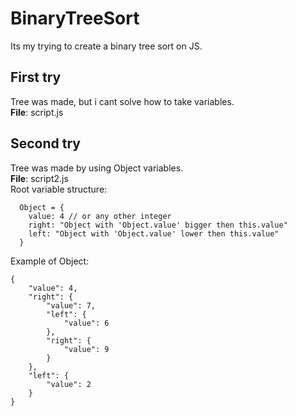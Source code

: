 # BinaryTreeSort
Its my trying to create a binary tree sort on JS. 

## First try
Tree was made, but i cant solve how to take variables.<br>
**File**: script.js

## Second try
Tree was made by using Object variables. <br>
**File**: script2.js<br>
Root variable structure:<br>
```
  Object = {
    value: 4 // or any other integer
    right: "Object with 'Object.value' bigger then this.value"
    left: "Object with 'Object.value' lower then this.value"
  }
```
Example of Object:
```
{
    "value": 4,
    "right": {
        "value": 7,
        "left": {
            "value": 6
        },
        "right": {
            "value": 9
        }
    },
    "left": {
        "value": 2
    }
}
```
